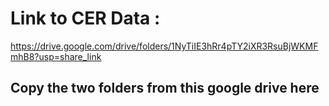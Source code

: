# Link to CER Data :
https://drive.google.com/drive/folders/1NyTiIE3hRr4pTY2iXR3RsuBjWKMFmhB8?usp=share_link

## Copy the two folders from this google drive here
